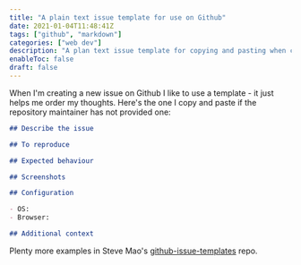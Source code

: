 ```yaml
---
title: "A plain text issue template for use on Github"
date: 2021-01-04T11:48:41Z
tags: ["github", "markdown"]
categories: ["web dev"]
description: "A plan text issue template for copying and pasting when creating a new issue on Github"
enableToc: false
draft: false
---
```


When I'm creating a new issue on Github I like to use a template - it just helps me order my thoughts.  Here's the one I copy and paste if the repository maintainer has not provided one:

```md
## Describe the issue

## To reproduce

## Expected behaviour

## Screenshots

## Configuration

- OS: 
- Browser:

## Additional context
```

Plenty more examples in Steve Mao's [github-issue-templates](https://github.com/stevemao/github-issue-templates) repo.
